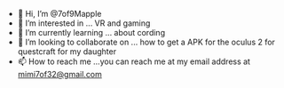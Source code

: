 - 👋 Hi, I’m @7of9Mapple
- 👀 I’m interested in ... VR and gaming
- 🌱 I’m currently learning ... about cording
- 💞️ I’m looking to collaborate on ... how to get a APK for the oculus 2 for questcraft for my daughter
- 📫 How to reach me ...you can reach me at my  email address at mimi7of32@gmail.com 

<!---
7of9Mapple/7of9Mapple is a ✨ special ✨ repository because its `README.md` (this file) appears on your GitHub profile.
You can click the Preview link to take a look at your changes.
--->
